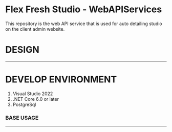 # Flex Fresh Studio - WebAPIServices

This repository is the web API service that is used for auto detailing studio on the client admin website.

# DESIGN
-----
# DEVELOP ENVIRONMENT
1. Visual Studio 2022
2. .NET Core 6.0 or later
3. PostgreSql

### BASE USAGE
-----